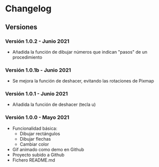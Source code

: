 # Changelog

## Versiones

### Versión 1.0.2 - Junio 2021
- Añadida la función de dibujar números que indican "pasos" de un procedimiento

### Versión 1.0.1b - Junio 2021
- Se mejora la función de deshacer, evitando las rotaciones de Pixmap

### Versión 1.0.1 - Junio 2021
- Añadida la función de deshacer (tecla u)

### Versión 1.0.0 - Mayo 2021

- Funcionalidad básica:
  - Dibujar rectángulos
  - Dibujar flechas
  - Cambiar color
- Gif animado como demo en Github
- Proyecto subido a Github
- Fichero README.md

